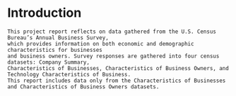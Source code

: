 # Introduction

	This project report reflects on data gathered from the U.S. Census Bureau’s Annual Business Survey, 
	which provides information on both economic and demographic characteristics for businesses 
	and business owners. Survey responses are gathered into four census datasets: Company Summary, 
	Characteristics of Businesses, Characteristics of Business Owners, and Technology Characteristics of Business. 
	This report includes data only from the Characteristics of Businesses and Characteristics of Business Owners datasets. 

